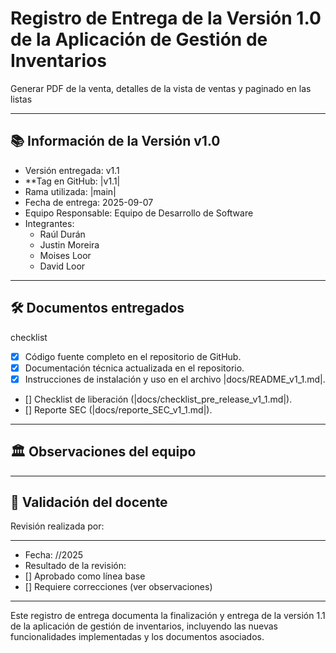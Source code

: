 # Registro de Entrega de la Versión 1.0 de la Aplicación de Gestión de Inventarios

Generar PDF de la venta, detalles de la vista de ventas y paginado en las listas

---

## 📚 Información de la Versión v1.0

* Versión entregada: v1.1
* **Tag en GitHub: |v1.1|
* Rama utilizada: |main|
* Fecha de entrega: 2025-09-07
* Equipo Responsable: Equipo de Desarrollo de Software
* Integrantes:
  - Raúl Durán
  - Justin Moreira
  - Moises Loor
  - David Loor

---

## 🛠 Documentos entregados

checklist
- [x] Código fuente completo en el repositorio de GitHub.
- [x] Documentación técnica actualizada en el repositorio.
- [x] Instrucciones de instalación y uso en el archivo |docs/README_v1_1.md|.
- []  Checklist de liberación (|docs/checklist_pre_release_v1_1.md|).
- []  Reporte SEC (|docs/reporte_SEC_v1_1.md|).

---

## 🏛️ Observaciones del equipo

---

## 📌 Validación del docente

Revisión realizada por:

---
- Fecha: //2025
- Resultado de la revisión:
- [] Aprobado como línea base
- [] Requiere correcciones (ver observaciones)

---

Este registro de entrega documenta la finalización y entrega de la versión 1.1 de la aplicación de gestión de inventarios, incluyendo las nuevas funcionalidades implementadas y los documentos asociados.

